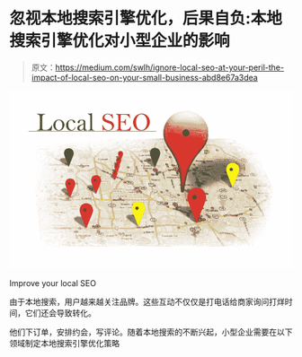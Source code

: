 # 忽视本地搜索引擎优化，后果自负:本地搜索引擎优化对小型企业的影响

> 原文：<https://medium.com/swlh/ignore-local-seo-at-your-peril-the-impact-of-local-seo-on-your-small-business-abd8e67a3dea>

![](img/b84efe1e5a96710e23853803876a6fce.png)

Improve your local SEO

由于本地搜索，用户越来越关注品牌。这些互动不仅仅是打电话给商家询问打烊时间，它们还会导致转化。

他们下订单，安排约会，写评论。随着本地搜索的不断兴起，小型企业需要在以下领域制定本地搜索引擎优化策略